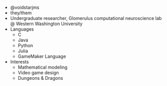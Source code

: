 - @voidstarjms
- they/them
- Undergraduate researcher, Glomerulus computational neuroscience lab @ Western Washington University
- Languages
  - C
  - Java
  - Python
  - Julia
  - GameMaker Language
- Interests
  - Mathematical modeling
  - Video game design
  - Dungeons & Dragons
